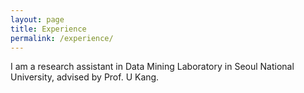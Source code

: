 ```yaml
---
layout: page
title: Experience
permalink: /experience/
---
```


I am a research assistant in Data Mining Laboratory in Seoul National University, advised by Prof. U Kang.
